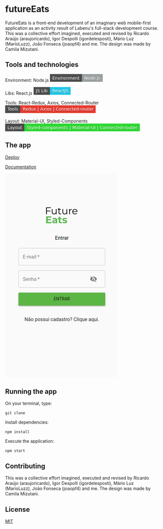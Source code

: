 # futureEats

FutureEats is a front-end development of an imaginary web mobile-first application as an activity result of Labenu's full-stack development course. This was a collective effort imagined, executed and revised by Ricardo Araújo (araujoricardo), Igor Despolli (igordelesposti), Mário Luz (MarioLuzz), João Fonseca (joaopf4) and me. The design was made by Camila Mizutani.

## Tools and technologies

Environment: Node.js
![](https://github.com/Meira-JH/futureEats/blob/master/futureEats/src/imgs/EnvironmentNodejs.png)

Libs: React.js 
![](https://github.com/Meira-JH/futureEats/blob/master/futureEats/src/imgs/JSLibReactJS.png)

Tools: React-Redux, Axios, Connected-Router
![](https://github.com/Meira-JH/futureEats/blob/master/futureEats/src/imgs/tools.png)

Layout: Material-UI, Styled-Components
![](https://github.com/Meira-JH/futureEats/blob/master/futureEats/src/imgs/layout.png)

## The app

[Deploy]()

[Documentation](https://documenter.getpostman.com/view/7549981/SWTEdGtT?version=latest#70663d39-aa77-4995-91c5-673eae312916)

![Print screen of login page](https://github.com/Meira-JH/futureEats/blob/master/futureEats/src/imgs/loginPageFutureEats.png)


## Running the app

On your terminal, type:

```
git clone 
```

Install dependencies:
```
npm install
```

Execute the application:
```
npm start 
```

## Contributing
This was a collective effort imagined, executed and revised by Ricardo Araújo (araujoricardo), Igor Despolli (igordelesposti), Mário Luz (MarioLuzz), João Fonseca (joaopf4) and me. The design was made by Camila Mizutani.

## License
[MIT](https://choosealicense.com/licenses/mit/)
